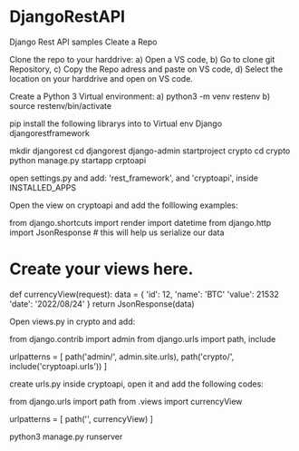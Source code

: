 # DjangoRestAPI
Django Rest API samples
Cleate a Repo

Clone the repo to your harddrive:
  a) Open a VS code,
  b) Go to clone git Repository,
  c) Copy the Repo adress and paste on VS code,
  d) Select the location on your harddrive and open on VS code.

Create a Python 3 Virtual environment:
  a)  python3 -m venv restenv
  b)  source restenv/bin/activate

pip install the following librarys into to Virtual env
    Django
    djangorestframework

mkdir djangorest
cd djangorest
django-admin startproject crypto
cd crypto
python manage.py startapp crptoapi 

open settings.py and add:
    'rest_framework', and
    'cryptoapi',
     inside INSTALLED_APPS

Open the view on cryptoapi and add the folllowing examples:

from django.shortcuts import render
import datetime
from django.http import JsonResponse # this will help us serialize our data

# Create your views here.
def currencyView(request):
    data = {
        'id': 12,
        'name': 'BTC'
        'value': 21532
        'date': '2022/08/24'
    }
    return JsonResponse(data)

Open views.py in crypto and add:

from django.contrib import admin
from django.urls import path, include

urlpatterns = [
    path('admin/', admin.site.urls),
    path('crypto/', include('cryptoapi.urls'))
]

create urls.py inside cryptoapi, open it and add the following codes:

from django.urls import path
from .views import currencyView

urlpatterns = [
    path('', currencyView)
]

python3 manage.py runserver